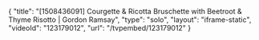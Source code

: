{
    "title": "[1508436091] Courgette & Ricotta Bruschette with Beetroot & Thyme Risotto | Gordon Ramsay",
    "type": "solo",
    "layout": "iframe-static",
    "videoId": "123179012",
    "url": "\/tvpembed\/123179012"
}